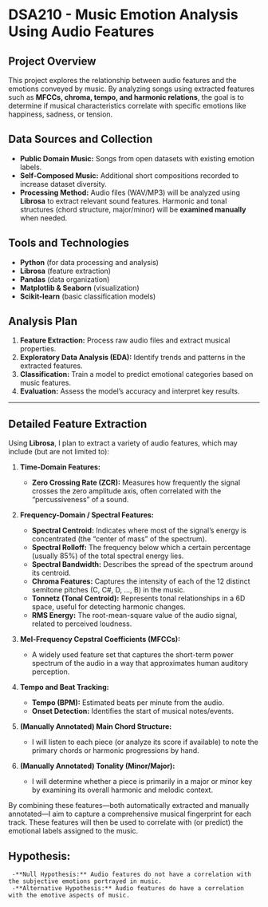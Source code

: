 # DSA210 - Music Emotion Analysis Using Audio Features

## Project Overview
This project explores the relationship between audio features and the emotions conveyed by music. By analyzing songs using extracted features such as **MFCCs, chroma, tempo, and harmonic relations**, the goal is to determine if musical characteristics correlate with specific emotions like happiness, sadness, or tension.

## Data Sources and Collection
- **Public Domain Music:** Songs from open datasets with existing emotion labels.  
- **Self-Composed Music:** Additional short compositions recorded to increase dataset diversity.  
- **Processing Method:** Audio files (WAV/MP3) will be analyzed using **Librosa** to extract relevant sound features. Harmonic and tonal structures (chord structure, major/minor) will be **examined manually** when needed.

## Tools and Technologies
- **Python** (for data processing and analysis)  
- **Librosa** (feature extraction)  
- **Pandas** (data organization)  
- **Matplotlib & Seaborn** (visualization)  
- **Scikit-learn** (basic classification models)  

## Analysis Plan
1. **Feature Extraction:** Process raw audio files and extract musical properties.  
2. **Exploratory Data Analysis (EDA):** Identify trends and patterns in the extracted features.  
3. **Classification:** Train a model to predict emotional categories based on music features.  
4. **Evaluation:** Assess the model’s accuracy and interpret key results.  

---

## Detailed Feature Extraction

Using **Librosa**, I plan to extract a variety of audio features, which may include (but are not limited to):

1. **Time-Domain Features:**
   - **Zero Crossing Rate (ZCR):** Measures how frequently the signal crosses the zero amplitude axis, often correlated with the “percussiveness” of a sound.

2. **Frequency-Domain / Spectral Features:**
   - **Spectral Centroid:** Indicates where most of the signal’s energy is concentrated (the “center of mass” of the spectrum).
   - **Spectral Rolloff:** The frequency below which a certain percentage (usually 85%) of the total spectral energy lies.
   - **Spectral Bandwidth:** Describes the spread of the spectrum around its centroid.
   - **Chroma Features:** Captures the intensity of each of the 12 distinct semitone pitches (C, C#, D, …, B) in the music.
   - **Tonnetz (Tonal Centroid):** Represents tonal relationships in a 6D space, useful for detecting harmonic changes.
   - **RMS Energy:** The root-mean-square value of the audio signal, related to perceived loudness.

3. **Mel-Frequency Cepstral Coefficients (MFCCs):**
   - A widely used feature set that captures the short-term power spectrum of the audio in a way that approximates human auditory perception.

4. **Tempo and Beat Tracking:**
   - **Tempo (BPM):** Estimated beats per minute from the audio.
   - **Onset Detection:** Identifies the start of musical notes/events.

5. **(Manually Annotated) Main Chord Structure:**
   - I will listen to each piece (or analyze its score if available) to note the primary chords or harmonic progressions by hand.

6. **(Manually Annotated) Tonality (Minor/Major):**
   - I will determine whether a piece is primarily in a major or minor key by examining its overall harmonic and melodic context.

By combining these features—both automatically extracted and manually annotated—I aim to capture a comprehensive musical fingerprint for each track. These features will then be used to correlate with (or predict) the emotional labels assigned to the music.


## Hypothesis:
     -**Null Hypothesis:** Audio features do not have a correlation with the subjective emotions portrayed in music.
     -**Alternative Hypothesis:** Audio features do have a correlation with the emotive aspects of music.

